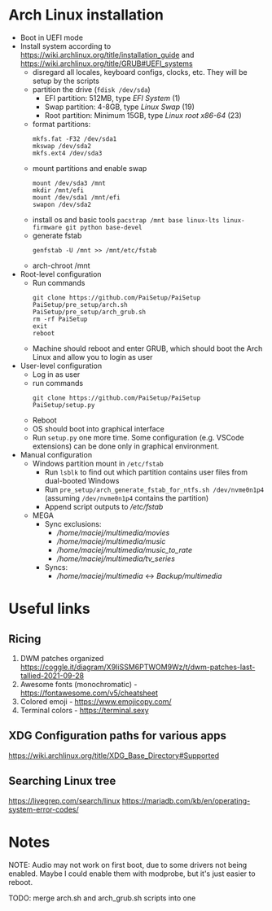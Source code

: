 # Arch Linux installation
  - Boot in UEFI mode
  - Install system according to https://wiki.archlinux.org/title/installation_guide and https://wiki.archlinux.org/title/GRUB#UEFI_systems
    - disregard all locales, keyboard configs, clocks, etc. They will be setup by the scripts
    - partition the drive (`fdisk /dev/sda`)
      - EFI partition: 512MB, type *EFI System* (1)
      - Swap partition: 4-8GB, type *Linux Swap* (19)
      - Root partition: Minimum 15GB, type *Linux root x86-64* (23)
    - format partitions:
      ```
      mkfs.fat -F32 /dev/sda1
      mkswap /dev/sda2
      mkfs.ext4 /dev/sda3
      ```
    - mount partitions and enable swap
      ```
      mount /dev/sda3 /mnt
      mkdir /mnt/efi
      mount /dev/sda1 /mnt/efi
      swapon /dev/sda2
      ```
    - install os and basic tools `pacstrap /mnt base linux-lts linux-firmware git python base-devel`
    - generate fstab
      ```
      genfstab -U /mnt >> /mnt/etc/fstab
      ```
    - arch-chroot /mnt
  - Root-level configuration
    - Run commands
        ```
        git clone https://github.com/PaiSetup/PaiSetup
        PaiSetup/pre_setup/arch.sh
        PaiSetup/pre_setup/arch_grub.sh
        rm -rf PaiSetup
        exit
        reboot
        ```
    - Machine should reboot and enter GRUB, which should boot the Arch Linux and allow you to login as user
  - User-level configuration
    - Log in as user
    - run commands
        ```
        git clone https://github.com/PaiSetup/PaiSetup
        PaiSetup/setup.py
        ```
    - Reboot
    - OS should boot into graphical interface
    - Run `setup.py` one more time. Some configuration (e.g. VSCode extensions) can be done only in graphical environment.
  - Manual configuration
    - Windows partition mount in `/etc/fstab`
      - Run `lsblk` to find out which partition contains user files from dual-booted Windows
      - Run `pre_setup/arch_generate_fstab_for_ntfs.sh /dev/nvme0n1p4` (assuming `/dev/nvme0n1p4` contains the partition)
      - Append script outputs to */etc/fstab*
    - MEGA
      - Sync exclusions:
        - */home/maciej/multimedia/movies*
        - */home/maciej/multimedia/music*
        - */home/maciej/multimedia/music_to_rate*
        - */home/maciej/multimedia/tv_series*
      - Syncs:
        - */home/maciej/multimedia* <-> *Backup/multimedia*





# Useful links
## Ricing
1. DWM patches organized https://coggle.it/diagram/X9IiSSM6PTWOM9Wz/t/dwm-patches-last-tallied-2021-09-28
2. Awesome fonts (monochromatic) - https://fontawesome.com/v5/cheatsheet
3. Colored emoji - https://www.emojicopy.com/
4. Terminal colors - https://terminal.sexy

## XDG Configuration paths for various apps
https://wiki.archlinux.org/title/XDG_Base_Directory#Supported

## Searching Linux tree
https://livegrep.com/search/linux
https://mariadb.com/kb/en/operating-system-error-codes/





# Notes
NOTE: Audio may not work on first boot, due to some drivers not being enabled. Maybe I could enable them with modprobe, but it's just easier to reboot.

TODO: merge arch.sh and arch_grub.sh scripts into one
